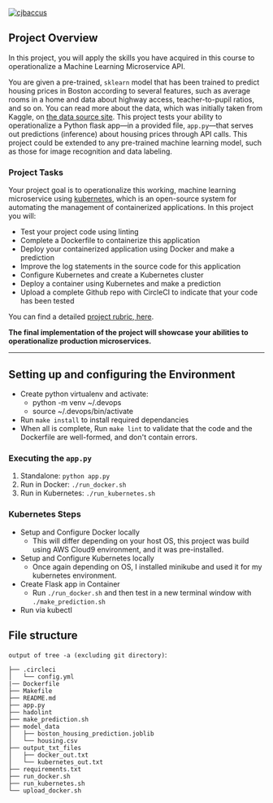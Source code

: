 [![cjbaccus](https://circleci.com/gh/cjbaccus/Udacity_project4_microservices.svg?style=shield)](https://circleci.com/gh/cjbaccus/Udacity_project4_microservices)

## Project Overview

In this project, you will apply the skills you have acquired in this course to operationalize a Machine Learning Microservice API. 

You are given a pre-trained, `sklearn` model that has been trained to predict housing prices in Boston according to several features, such as average rooms in a home and data about highway access, teacher-to-pupil ratios, and so on. You can read more about the data, which was initially taken from Kaggle, on [the data source site](https://www.kaggle.com/c/boston-housing). This project tests your ability to operationalize a Python flask app—in a provided file, `app.py`—that serves out predictions (inference) about housing prices through API calls. This project could be extended to any pre-trained machine learning model, such as those for image recognition and data labeling.

### Project Tasks

Your project goal is to operationalize this working, machine learning microservice using [kubernetes](https://kubernetes.io/), which is an open-source system for automating the management of containerized applications. In this project you will:
* Test your project code using linting
* Complete a Dockerfile to containerize this application
* Deploy your containerized application using Docker and make a prediction
* Improve the log statements in the source code for this application
* Configure Kubernetes and create a Kubernetes cluster
* Deploy a container using Kubernetes and make a prediction
* Upload a complete Github repo with CircleCI to indicate that your code has been tested

You can find a detailed [project rubric, here](https://review.udacity.com/#!/rubrics/2576/view).

**The final implementation of the project will showcase your abilities to operationalize production microservices.**

---

## Setting up and configuring the Environment

* Create python virtualenv and activate:
  * python -m venv ~/.devops
  * source ~/.devops/bin/activate
* Run ``` make install ``` to install required dependancies
* When all is complete, Run `make lint` to validate that the code and the Dockerfile are well-formed, and don't contain errors.

### Executing the  `app.py` 

1. Standalone:  `python app.py`
2. Run in Docker:  `./run_docker.sh`
3. Run in Kubernetes:  `./run_kubernetes.sh`

### Kubernetes Steps

* Setup and Configure Docker locally
  * This will differ depending on your host OS, this project was build using AWS Cloud9 environment, and it was pre-installed.
* Setup and Configure Kubernetes locally
  * Once again depending on OS, I installed minikube and used it for my kubernetes environment.
* Create Flask app in Container
  * Run `./run_docker.sh` and then test in a new terminal window with `./make_prediction.sh`
* Run via kubectl

## File structure

`output of tree -a (excluding git directory)`:
```
├── .circleci
│   └── config.yml
|── Dockerfile
├── Makefile
├── README.md
├── app.py
├── hadolint
├── make_prediction.sh
├── model_data
│   ├── boston_housing_prediction.joblib
│   └── housing.csv
├── output_txt_files
│   ├── docker_out.txt
│   └── kubernetes_out.txt
├── requirements.txt
├── run_docker.sh
├── run_kubernetes.sh
└── upload_docker.sh
```